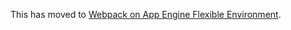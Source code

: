 This has moved to [Webpack on App Engine Flexible Environment](https://cloud.google.com/community/tutorials/appengine-nodejs-webpack).
